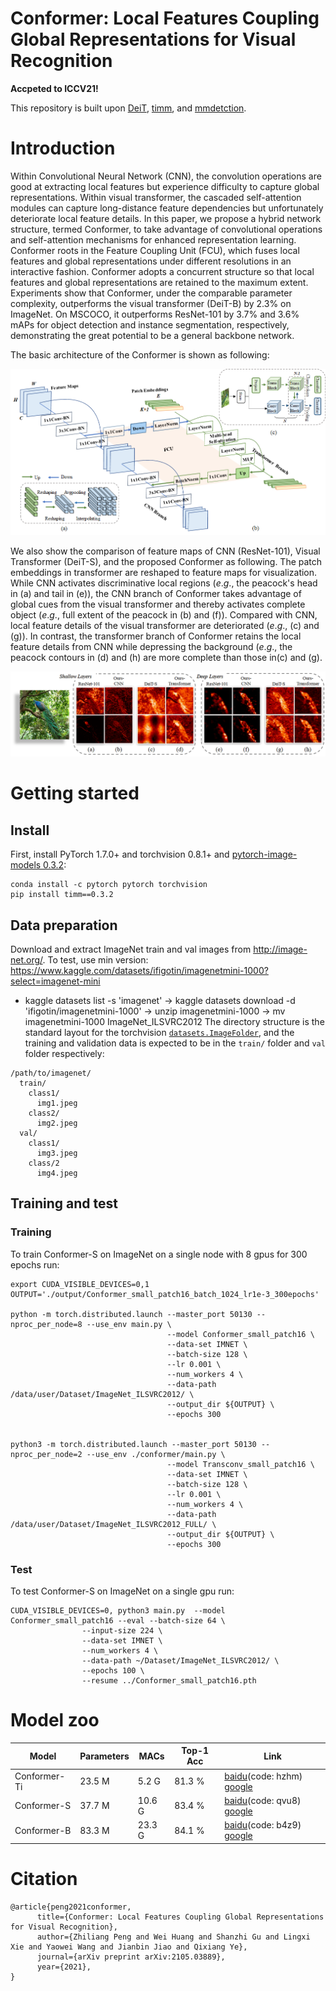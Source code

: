 # Conformer: Local Features Coupling Global Representations for Visual Recognition
**Accpeted to ICCV21!**

This repository is built upon [DeiT](https://github.com/facebookresearch/deit), [timm](https://github.com/rwightman/pytorch-image-models), and [mmdetction](https://github.com/open-mmlab/mmdetection).
# Introduction
Within Convolutional Neural Network (CNN), the convolution operations are good at extracting local features but experience difficulty to capture global representations.
Within visual transformer, the cascaded self-attention modules can capture long-distance feature dependencies but unfortunately deteriorate local feature details. 
In this paper, we propose a hybrid network structure, termed Conformer, to take advantage of convolutional operations and self-attention mechanisms for enhanced representation learning. 
Conformer roots in the Feature Coupling Unit (FCU), which fuses local features and global representations under different resolutions in an interactive fashion.
Conformer adopts a concurrent structure so that local features and global representations are retained to the maximum extent.
Experiments show that Conformer, under the comparable parameter complexity, outperforms the visual transformer (DeiT-B) by 2.3\% on ImageNet.
On MSCOCO, it outperforms ResNet-101 by 3.7\% and 3.6\% mAPs for object detection and instance segmentation, respectively, demonstrating the great potential to be a general backbone network. 

The basic architecture of the Conformer is shown as following:

![](figures/network.png)

We also show the comparison of feature maps of CNN (ResNet-101), Visual Transformer (DeiT-S), and the proposed Conformer as following. 
The patch embeddings in transformer are reshaped to feature maps for visualization. While CNN activates discriminative local regions ($e.g.$, the peacock's head in (a) and tail in (e)), 
the CNN branch of Conformer takes advantage of global cues from the visual transformer and thereby activates complete object ($e.g.$, full extent of the peacock in (b) and (f)). 
Compared with CNN, local feature details of the visual transformer are deteriorated ($e.g.$, (c) and (g)). In contrast, 
the transformer branch of Conformer retains the local feature details from CNN while depressing the background ($e.g.$, 
the peacock contours in (d) and (h) are more complete than those in(c) and (g).

![](figures/feature_maps.png)

# Getting started

## Install

First, install PyTorch 1.7.0+ and torchvision 0.8.1+ and [pytorch-image-models 0.3.2](https://github.com/rwightman/pytorch-image-models):

```
conda install -c pytorch pytorch torchvision
pip install timm==0.3.2
```

## Data preparation

Download and extract ImageNet train and val images from http://image-net.org/.
To test, use min version: https://www.kaggle.com/datasets/ifigotin/imagenetmini-1000?select=imagenet-mini
- kaggle datasets list -s 'imagenet' -> kaggle datasets download -d 'ifigotin/imagenetmini-1000' -> unzip imagenetmini-1000 -> mv imagenetmini-1000 ImageNet_ILSVRC2012
The directory structure is the standard layout for the torchvision [`datasets.ImageFolder`](https://pytorch.org/docs/stable/torchvision/datasets.html#imagefolder), and the training and validation data is expected to be in the `train/` folder and `val` folder respectively:

```
/path/to/imagenet/
  train/
    class1/
      img1.jpeg
    class2/
      img2.jpeg
  val/
    class1/
      img3.jpeg
    class/2
      img4.jpeg
```

## Training and test
### Training
To train Conformer-S on ImageNet on a single node with 8 gpus for 300 epochs run:

```
export CUDA_VISIBLE_DEVICES=0,1
OUTPUT='./output/Conformer_small_patch16_batch_1024_lr1e-3_300epochs'

python -m torch.distributed.launch --master_port 50130 --nproc_per_node=8 --use_env main.py \
                                   --model Conformer_small_patch16 \
                                   --data-set IMNET \
                                   --batch-size 128 \
                                   --lr 0.001 \
                                   --num_workers 4 \
                                   --data-path /data/user/Dataset/ImageNet_ILSVRC2012/ \
                                   --output_dir ${OUTPUT} \
                                   --epochs 300


python3 -m torch.distributed.launch --master_port 50130 --nproc_per_node=2 --use_env ./conformer/main.py \
                                   --model Transconv_small_patch16 \
                                   --data-set IMNET \
                                   --batch-size 128 \
                                   --lr 0.001 \
                                   --num_workers 4 \
                                   --data-path /data/user/Dataset/ImageNet_ILSVRC2012_FULL/ \
                                   --output_dir ${OUTPUT} \
                                   --epochs 300
```
### Test
To test Conformer-S on ImageNet on a single gpu run:
```
CUDA_VISIBLE_DEVICES=0, python3 main.py  --model Conformer_small_patch16 --eval --batch-size 64 \
                --input-size 224 \
                --data-set IMNET \
                --num_workers 4 \
                --data-path ~/Dataset/ImageNet_ILSVRC2012/ \
                --epochs 100 \
                --resume ../Conformer_small_patch16.pth
```


# Model zoo
| Model        | Parameters | MACs   | Top-1 Acc | Link |
| ------------ | ---------- | ------ | --------- | ---- |
| Conformer-Ti | 23.5 M     | 5.2 G  | 81.3 %    | [baidu](https://pan.baidu.com/s/12AblBmhUu5gnYsPjnDE_Jg)(code: hzhm) [google](https://drive.google.com/file/d/19SxGhKcWOR5oQSxNUWUM2MGYiaWMrF1z/view?usp=sharing) |
| Conformer-S  | 37.7 M     | 10.6 G | 83.4 %    | [baidu](https://pan.baidu.com/s/1kYOZ9mRP5fvujH6snsOjew)(code: qvu8) [google](https://drive.google.com/file/d/1mpOlbLaVxOfEwV4-ha78j_1Ebqzj2B83/view?usp=sharing) |
| Conformer-B  | 83.3 M     | 23.3 G | 84.1 %    | [baidu](https://pan.baidu.com/s/1FL5XDAqHoimpUxNSunKq0w)(code: b4z9) [google](https://drive.google.com/file/d/1oeQ9LSOGKEUaYGu7WTlUGl3KDsQIi0MA/view?usp=sharing) |

# Citation
```
@article{peng2021conformer,
      title={Conformer: Local Features Coupling Global Representations for Visual Recognition}, 
      author={Zhiliang Peng and Wei Huang and Shanzhi Gu and Lingxi Xie and Yaowei Wang and Jianbin Jiao and Qixiang Ye},
      journal={arXiv preprint arXiv:2105.03889},
      year={2021},
}
```
